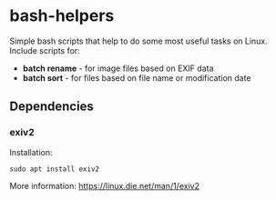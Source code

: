 # bash-helpers
Simple bash scripts that help to do some most useful tasks on Linux. Include scripts for:
* **batch rename** - for image files based on EXIF data
* **batch sort** - for files based on file name or modification date

## Dependencies
### exiv2
Installation:
```
sudo apt install exiv2
```
More information:
https://linux.die.net/man/1/exiv2
